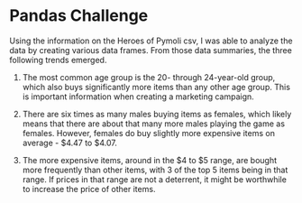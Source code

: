 # Pandas Challenge

Using the information on the Heroes of Pymoli csv, I was able to analyze the data by creating various data frames. From those data summaries, the three following trends emerged.

1.	The most common age group is the 20- through 24-year-old group, which also buys significantly more items than any other       age group. This is important information when creating a marketing campaign.

2.	There are six times as many males buying items as females, which likely means that there are about that many more males       playing the game as females. However, females do buy slightly more expensive items on average - $4.47 to $4.07.

3.	The more expensive items, around in the $4 to $5 range, are bought more frequently than other items, with 3 of the top 5       items being in that range. If prices in that range are not a deterrent, it might be worthwhile to increase the price of       other items.

